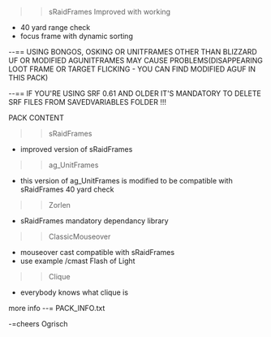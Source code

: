 >> sRaidFrames Improved with working 
- 40 yard range check 
- focus frame with dynamic sorting

--== USING BONGOS, OSKING OR UNITFRAMES OTHER THAN BLIZZARD UF OR MODIFIED AGUNITFRAMES MAY CAUSE PROBLEMS(DISAPPEARING LOOT FRAME OR TARGET FLICKING - YOU CAN FIND MODIFIED AGUF IN THIS PACK)

--== IF YOU'RE USING SRF 0.61 AND OLDER IT'S MANDATORY TO DELETE SRF FILES FROM SAVEDVARIABLES FOLDER !!!


PACK CONTENT
>> sRaidFrames
- improved version of sRaidFrames

>> ag_UnitFrames
- this version of ag_UnitFrames is modified to be compatible with sRaidFrames 40 yard check

>> Zorlen
- sRaidFrames mandatory dependancy library

>> ClassicMouseover
- mouseover cast compatible with sRaidFrames
- use example /cmast Flash of Light

>> Clique
- everybody knows what clique is


more info --= PACK_INFO.txt

-=cheers Ogrisch



